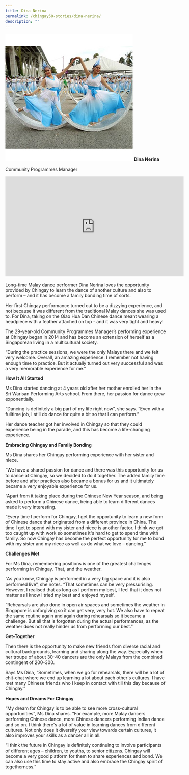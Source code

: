 ```yaml
---
title: Dina Nerina
permalink: /chingay50-stories/dina-nerina/
description: ""
---
```

![Dina Nerina](/images/Chingay50%20Stories/dina-nerina-50storiesimage.jpg)
**Dina Nerina**

Community Programmes Manager

<iframe width="560" height="315" src="https://www.youtube.com/embed/ppdApsUSqSs" title="YouTube video player" frameborder="0" allow="accelerometer; autoplay; clipboard-write; encrypted-media; gyroscope; picture-in-picture" allowfullscreen></iframe>

Long-time Malay dance performer Dina Nerina loves the opportunity provided by Chingay to learn the dance of another culture and also to perform – and it has become a family bonding time of sorts.

Her first Chingay performance turned out to be a dizzying experience, and not because it was different from the traditional Malay dances she was used to. For Dina, taking on the Qiao Hua Dan Chinese dance meant wearing a headpiece with a feather attached on top - and it was very tight and heavy!

The 29-year-old Community Programmes Manager’s performing experience at Chingay began in 2014 and has become an extension of herself as a Singaporean living in a multicultural society. 

“During the practice sessions, we were the only Malays there and we felt very welcome.  Overall, an amazing experience. I remember not having enough time to practice. But it actually turned out very successful and was a very memorable experience for me.”

**How It All Started**

Ms Dina started dancing at 4 years old after her mother enrolled her in the Sri Warisan Performing Arts school. From there, her passion for dance grew exponentially.

“Dancing is definitely a big part of my life right now”, she says. “Even with a fulltime job, I still do dance for quite a bit so that I can perform.”

Her dance teacher got her involved in Chingay so that they could experience being in the parade, and this has become a life-changing experience.

**Embracing Chingay and Family Bonding**

Ms Dina shares her Chingay performing experience with her sister and niece.

“We have a shared passion for dance and there was this opportunity for us to dance at Chingay, so we decided to do it together. The added family time before and after practices also became a bonus for us and it ultimately became a very enjoyable experience for us.

“Apart from it taking place during the Chinese New Year season, and being asked to perform a Chinese dance, being able to learn different dances made it very interesting.

“Every time I perform for Chingay, I get the opportunity to learn a new form of Chinese dance that originated from a different province in China. The time I get to spend with my sister and niece is another factor. I think we get too caught up with work so sometimes it's hard to get to spend time with family. So now Chingay has become the perfect opportunity for me to bond with my sister and my niece as well as do what we love – dancing.”


**Challenges Met**

For Ms Dina, remembering positions is one of the greatest challenges performing in Chingay. That, and the weather.

“As you know, Chingay is performed in a very big space and it is also performed live”, she notes. “That sometimes can be very pressurising. However, I realised that as long as I perform my best, I feel that it does not matter as I know I tried my best and enjoyed myself.

“Rehearsals are also done in open air spaces and sometimes the weather in Singapore is unforgiving so it can get very, very hot. We also have to repeat the same routine again and again during rehearsals so it became a challenge. But all that is forgotten during the actual performances, as the weather does not really hinder us from performing our best.” 

**Get-Together**

Then there is the opportunity to make new friends from diverse racial and cultural backgrounds, learning and sharing along the way. Especially when her troupe of about 30-40 dancers are the only Malays from the combined contingent of 200-300. 

Says Ms Dina, “Sometimes, when we go for rehearsals, there will be a lot of chit-chat where we end up learning a lot about each other's cultures. I have met many Chinese friends who I keep in contact with till this day because of Chingay.”

**Hopes and Dreams For Chingay**

“My dream for Chingay is to be able to see more cross-cultural opportunities”, Ms Dina shares. “For example, more Malay dancers performing Chinese dance, more Chinese dancers performing Indian dance and so on. I think there's a lot of value in learning dances from different cultures. Not only does it diversify your view towards certain cultures, it also improves your skills as a dancer all in all. 

“I think the future in Chingay is definitely continuing to involve participants of different ages – children, to youths, to senior citizens. Chingay will become a very good platform for them to share experiences and bond. We can also use this time to stay active and also embrace the Chingay spirit of togetherness.”